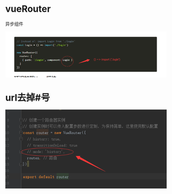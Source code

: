 # vueRouter
异步组件

![](https://github.com/xiaoyund/vueRouter/blob/master/QQ%E6%88%AA%E5%9B%BE20171213105317.png)



url去掉#号
=======

![](https://github.com/xiaoyund/questions/blob/master/1.png)
